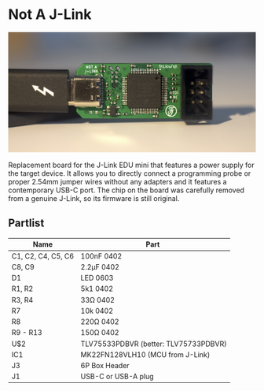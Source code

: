 # Not A J-Link

![overview](not-a-j-link.jpg)

Replacement board for the J-Link EDU mini that features a power supply for the target device. It allows you to directly connect a programming probe or proper 2.54mm jumper wires without any adapters and it features a contemporary USB-C port. The chip on the board was carefully removed from a genuine J-Link, so its firmware is still original.

## Partlist

| Name                | Part |
|---------------------|------------|
| C1, C2, C4, C5, C6  | 100nF 0402 |
| C8, C9              | 2.2µF 0402 |
| D1                  | LED 0603 |
| R1, R2              | 5k1 0402 |
| R3, R4              | 33Ω 0402 |
| R7                  | 10k 0402 |
| R8                  | 220Ω 0402 |
| R9 - R13            | 150Ω 0402 |
| U$2                 | TLV75533PDBVR (better: TLV75733PDBVR)        |
| IC1                 | MK22FN128VLH10 (MCU from J-Link) |
| J3                  | 6P Box Header |
| J1                  | USB-C or USB-A plug |